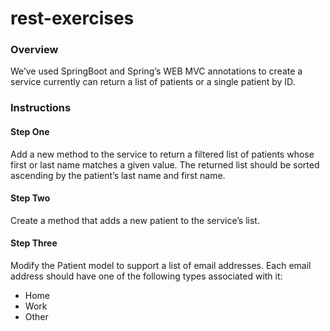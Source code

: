 # rest-exercises
### Overview
We’ve used SpringBoot and Spring’s WEB MVC annotations to create a service currently can return a list of patients or a
single patient by ID.

### Instructions
#### Step One
Add a new method to the service to return a filtered list of patients whose first or last name matches a given value.
The returned list should be sorted ascending by the patient’s last name and first name.

#### Step Two
Create a method that adds a new patient to the service’s list.

#### Step Three
Modify the Patient model to support a list of email addresses.  Each email address should have one of the following types
associated with it:
- Home
- Work
- Other

